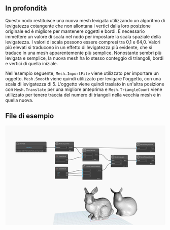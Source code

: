 ## In profondità
Questo nodo restituisce una nuova mesh levigata utilizzando un algoritmo di levigatezza cotangente che non allontana i vertici dalla loro posizione originale ed è migliore per mantenere oggetti e bordi. È necessario immettere un valore di scala nel nodo per impostare la scala spaziale della levigatezza. I valori di scala possono essere compresi tra 0,1 e 64,0. Valori più elevati si traducono in un effetto di levigatezza più evidente, che si traduce in una mesh apparentemente più semplice. Nonostante sembri più levigata e semplice, la nuova mesh ha lo stesso conteggio di triangoli, bordi e vertici di quella iniziale.

Nell'esempio seguente, `Mesh.ImportFile` viene utilizzato per importare un oggetto. `Mesh.Smooth` viene quindi utilizzato per levigare l'oggetto, con una scala di levigatezza di 5. L'oggetto viene quindi traslato in un'altra posizione con `Mesh.Translate` per una migliore anteprima e `Mesh.TriangleCount` viene utilizzato per tenere traccia del numero di triangoli nella vecchia mesh e in quella nuova.

## File di esempio

![Example](./Autodesk.DesignScript.Geometry.Mesh.Smooth_img.jpg)
